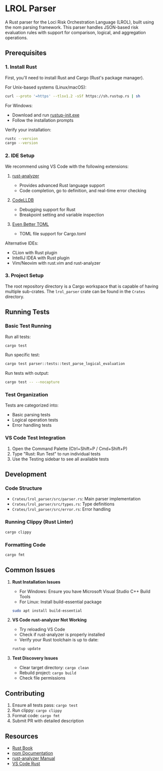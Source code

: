 # LROL Parser

A Rust parser for the Loci Risk Orchestration Language (LROL), built using the nom parsing framework. This parser handles JSON-based risk evaluation rules with support for comparison, logical, and aggregation operations.

## Prerequisites

### 1. Install Rust
First, you'll need to install Rust and Cargo (Rust's package manager). 

For Unix-based systems (Linux/macOS):
```bash
curl --proto '=https' --tlsv1.2 -sSf https://sh.rustup.rs | sh
```

For Windows:
- Download and run [rustup-init.exe](https://rustup.rs/)
- Follow the installation prompts

Verify your installation:
```bash
rustc --version
cargo --version
```

### 2. IDE Setup
We recommend using VS Code with the following extensions:

1. [rust-analyzer](https://marketplace.visualstudio.com/items?itemName=rust-lang.rust-analyzer)
   - Provides advanced Rust language support
   - Code completion, go to definition, and real-time error checking

2. [CodeLLDB](https://marketplace.visualstudio.com/items?itemName=vadimcn.vscode-lldb)
   - Debugging support for Rust
   - Breakpoint setting and variable inspection

3. [Even Better TOML](https://marketplace.visualstudio.com/items?itemName=tamasfe.even-better-toml)
   - TOML file support for Cargo.toml

Alternative IDEs:
- CLion with Rust plugin
- IntelliJ IDEA with Rust plugin
- Vim/Neovim with rust.vim and rust-analyzer

### 3. Project Setup
The root repository directory is a Cargo workspace that is capable of having multiple sub-crates. 
The `lrol_parser` crate can be found in the `Crates` directory. 

## Running Tests

### Basic Test Running
Run all tests:
```bash
cargo test
```

Run specific test:
```bash
cargo test parser::tests::test_parse_logical_evaluation
```

Run tests with output:
```bash
cargo test -- --nocapture
```

### Test Organization

Tests are categorized into:
- Basic parsing tests
- Logical operation tests
- Error handling tests

### VS Code Test Integration

1. Open the Command Palette (Ctrl+Shift+P / Cmd+Shift+P)
2. Type "Rust: Run Test" to run individual tests
3. Use the Testing sidebar to see all available tests

## Development

### Code Structure

- `Crates/lrol_parser/src/parser.rs`: Main parser implementation
- `Crates/lrol_parser/src/types.rs`: Type definitions
- `Crates/lrol_parser/src/error.rs`: Error handling

### Running Clippy (Rust Linter)
```bash
cargo clippy
```

### Formatting Code
```bash
cargo fmt
```

## Common Issues

1. **Rust Installation Issues**
   - For Windows: Ensure you have Microsoft Visual Studio C++ Build Tools
   - For Linux: Install build-essential package
   ```bash
   sudo apt install build-essential
   ```

2. **VS Code rust-analyzer Not Working**
   - Try reloading VS Code
   - Check if rust-analyzer is properly installed
   - Verify your Rust toolchain is up to date:
   ```bash
   rustup update
   ```

3. **Test Discovery Issues**
   - Clear target directory: `cargo clean`
   - Rebuild project: `cargo build`
   - Check file permissions

## Contributing

1. Ensure all tests pass: `cargo test`
2. Run clippy: `cargo clippy`
3. Format code: `cargo fmt`
4. Submit PR with detailed description

## Resources

- [Rust Book](https://doc.rust-lang.org/book/)
- [nom Documentation](https://docs.rs/nom/latest/nom/)
- [rust-analyzer Manual](https://rust-analyzer.github.io/manual.html)
- [VS Code Rust](https://code.visualstudio.com/docs/languages/rust)